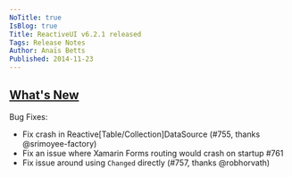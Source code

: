 ```yaml
---
NoTitle: true
IsBlog: true
Title: ReactiveUI v6.2.1 released
Tags: Release Notes
Author: Anaïs Betts
Published: 2014-11-23
---
```


## [What's New](https://github.com/reactiveui/ReactiveUI/compare/6.2.0...6.2.1)

Bug Fixes:
- Fix crash in Reactive[Table/Collection]DataSource (#755, thanks @srimoyee-factory)
- Fix an issue where Xamarin Forms routing would crash on startup #761 
- Fix issue around using `Changed` directly (#757, thanks @robhorvath)
